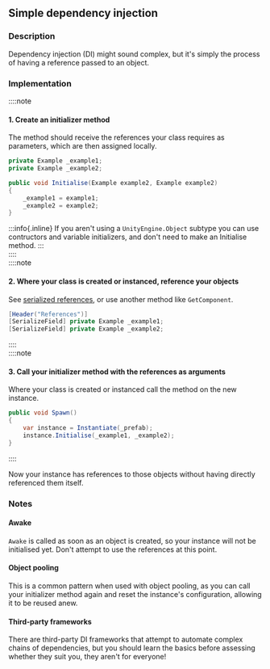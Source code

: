 ## Simple dependency injection
### Description
Dependency injection (DI) might sound complex, but it's simply the process of having a reference passed to an object.  

### Implementation
::::note   
#### 1. Create an initializer method
The method should receive the references your class requires as parameters, which are then assigned locally.

```csharp
private Example _example1;
private Example _example2;

public void Initialise(Example example2, Example example2)
{
    _example1 = example1;
    _example2 = example2;
}
```

:::info{.inline}
If you aren't using a `UnityEngine.Object` subtype you can use contructors and variable initializers, and don't need to make an Initialise method.
:::  
::::  
::::note  
#### 2. Where your class is created or instanced, reference your objects
See [serialized references](Serialized%20References.md), or use another method like `GetComponent`.
```csharp
[Header("References")]
[SerializeField] private Example _example1;
[SerializeField] private Example _example2;
```
::::  
::::note  
#### 3. Call your initializer method with the references as arguments
Where your class is created or instanced call the method on the new instance.
```csharp
public void Spawn()
{
    var instance = Instantiate(_prefab);
    instance.Initialise(_example1, _example2);
}
```
::::  

Now your instance has references to those objects without having directly referenced them itself.

### Notes
#### Awake
`Awake` is called as soon as an object is created, so your instance will not be initialised yet. Don't attempt to use the references at this point.
#### Object pooling
This is a common pattern when used with object pooling, as you can call your initializer method again and reset the instance's configuration, allowing it to be reused anew.
#### Third-party frameworks
There are third-party DI frameworks that attempt to automate complex chains of dependencies, but you should learn the basics before assessing whether they suit you, they aren't for everyone!